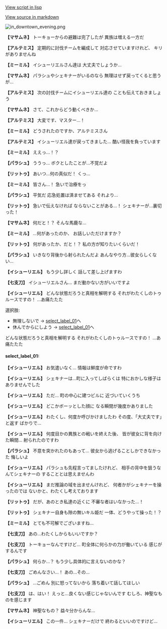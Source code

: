 [View script in lisp](../scripts/202316050.txt)

[View source in markdown](202316050.md)

![in_downtown_evening.png](../images/backgrounds/in_downtown_evening.png)

**【マサムネ】**
トーキョーからの避難は完了したが
異族は増える一方だ

**【アルテミス】**
定期的に討伐チームを編成して
対応させていますけれど、
キリがありませんね

**【ミーミル】**
イシューリエルさん達は
大丈夫でしょうか…

**【マサムネ】**
パラシュやシェキナーがいるのなら
無理はせず戻ってくると思うが…

**【アルテミス】**
次の討伐チームにイシューリエル達の
ことも伝えておきましょう

**【マサムネ】**
さて、これからどう動くべきか…

**【アルテミス】**
大変です、マスター…！

**【ミーミル】**
どうされたのですか、アルテミスさん

**【アルテミス】**
イシューリエル達が戻ってきました…
酷い怪我を負っています

**【ミーミル】**
ええっ…！？

**【パラシュ】**
ううっ…
ボクとしたことが…不覚だよ

**【リットゥ】**
あいつ…何の真似だ！
くっ…

**【ミーミル】**
皆さん…！
急いで治療をっ

**【パラシュ】**
平気だ
応急処置は済ませてある
それより…

**【リットゥ】**
急いで伝えなければ
ならないことがある…！
シェキナーが…裏切った！

**【マサムネ】**
何だと！？
そんな馬鹿な…

**【ミーミル】**
…何があったのか、
お話しいただけますか？

**【リットゥ】**
何があったか、だと！？
私の方が知りたいくらいだ！

**【パラシュ】**
いきなり背後から射られたんだよ
あんなやり方…彼女らしくない…

**【イシューリエル】**
もう少し詳しく
話して差し上げますわ

**【七支刀】**
イシューリエルさん…
まだ動かない方がいいですよ

**【イシューリエル】**
どんな状態だろうと真相を解明する
それがわたくしのトゥルースですの！
…あ痛たたた

選択肢:
- 無理しないで → [select_label_01](#select_label_01)へ
- 休んでからにしよう → [select_label_01](#select_label_01)へ

どんな状態だろうと真相を解明する
それがわたくしのトゥルースですの！
…あ痛たたた

#### select_label_01:

**【イシューリエル】**
お気遣いなく…
情報は鮮度が命ですわ

**【イシューリエル】**
シェキナーは…町に入ってしばらくは
特におかしな様子はありませんでした

**【イシューリエル】**
ただ…
町の中心に建つビルに
近づいていくうち

**【イシューリエル】**
どこかボーッとした顔に
なる瞬間が幾度かありました

**【イシューリエル】**
わたくし、何度か呼びかけましたわ
その度、「大丈夫です」と返す
ばかりで…

**【イシューリエル】**
何度目かの異族との戦いを終えた後、
皆が彼女に背を向けた瞬間…
射られたのですわ

**【パラシュ】**
不意を突かれたのもあって…
彼女から逃げることしかできなかった
悔しいよ

**【イシューリエル】**
パラシュも先程言ってましたけれど、
相手の背中を狙うなんてシェキナーの
することとは思えませんわ

**【イシューリエル】**
まだ推論の域を出ませんけれど、
何者かがシェキナーを操ったのでは
ないかと、わたくし考えております

**【リットゥ】**
だが、あのとき私達の近くに
不審な者はいなかった…！

**【リットゥ】**
シェキナー自身も隙の無いキル姫だ
一体、どうやって操った！？

**【ミーミル】**
とても不可解でございますね…

**【七支刀】**
あの…わたくしからもいいですか？

**【七支刀】**
トーキョーなんですけど…
町全体に何らかの力が働いている
感じがするんです

**【パラシュ】**
何らか…？
もう少し具体的に言えないのかな？

**【七支刀】**
ごめんなさい…！
あの…その…

**【パラシュ】**
…ごめん
別に怒ってないから
落ち着いて話してほしい

**【七支刀】**
は、はい！
えっと…良くない感じじゃないんです
むしろ、神聖なものを感じます

**【マサムネ】**
神聖なもの？
益々分からんな…

**【イシューリエル】**
この一件…
シェキナーだけで
終わるといいのですけど…
